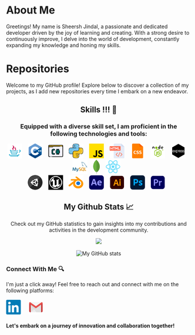 # About Me
Greetings! My name is Sheersh Jindal, a passionate and dedicated developer driven by the joy of learning and creating.
With a strong desire to continuously improve, I delve into the world of development, constantly expanding my knowledge and honing my skills.

# Repositories

Welcome to my GitHub profile! Explore below to discover a collection of my projects, as I add new repositories every time I embark on a new endeavor.

<div align="center">
  <h2> Skills !!! 🔧</h2>
  <h3 align = "center">Equipped with a diverse skill set, I am proficient in the following technologies and tools:</h3>
  <a href = "https://www.java.com/">
    <img src="/icons/java.png" width="40px" alt="Java"></a>&nbsp; &nbsp;
  <a href = "https://isocpp.org/">
    <img src="/icons/c++.png" width="40px" alt="C++"></a>&nbsp; &nbsp;
  <a href = "https://docs.microsoft.com/en-us/dotnet/csharp/">
    <img src="/icons/c-sharp.png" width="40px" alt="C#"></a>&nbsp; &nbsp;
  <a href = "https://www.python.org/">
    <img src="/icons/python.png" width="40px" alt="Python"></a>&nbsp; &nbsp;
  <a href = "https://developer.mozilla.org/en-US/docs/Web/JavaScript">
    <img src="/icons/js.png" width="40px" alt="JavaScript"></a>&nbsp; &nbsp; 
  <a href = "https://developer.mozilla.org/en-US/docs/Web/HTML">
    <img src="/icons/html.png" width="40px" alt="HTML"></a>&nbsp; &nbsp;
  <a href = "https://developer.mozilla.org/en-US/docs/Web/CSS">
    <img src="/icons/css.png" width="40px" alt="CSS"></a>&nbsp; &nbsp;
  <a href = "https://nodejs.org/">
    <img src="/icons/node-js.png" width="40px" alt="NodeJS"></a>&nbsp; &nbsp;
  <a href = "https://expressjs.com/">
    <img src="/icons/express-js.png" width="40px" alt="ExpressJS"></a>&nbsp; &nbsp;
  <a href = "https://www.mysql.com/">
    <img src="/icons/mysql.png" width="40px" alt="MySQL"></a>&nbsp; &nbsp;
  <a href = "https://www.mongodb.com/">
    <img src="/icons/mongodb.png" height="40px" alt="MongoDB"></a>&nbsp; &nbsp;
  <a href = "https://react.dev/">
    <img src="/icons/react.png" width="40px" alt="ReactJS"></a>&nbsp; &nbsp;
  <br>
  <!--- <h2> And here are some non-programming skills. . .</h2> -->
  <a href = "https://unity.com/">
    <img src="/icons/unity.png" width="40px" alt="Unity 3D"></a>&nbsp; &nbsp;
  <a href = "https://www.unrealengine.com/">
    <img src="/icons/unreal.jpg" width="40px" alt="Unreal Engine"></a>&nbsp; &nbsp;
  <a href = "https://www.blender.org/">
    <img src="/icons/blender.png" width="40px" alt="Blender"></a>&nbsp; &nbsp;
  <a href = "https://www.adobe.com/products/aftereffects.html">
    <img src="/icons/after-effects.png" width="40px" alt="Adobe After Effects"></a>&nbsp; &nbsp;
  <a href = "https://www.adobe.com/products/illustrator.html">
    <img src="/icons/illustrator.png" width="40px" alt="Adobe Illustrator"></a>&nbsp; &nbsp;
  <a href = "https://www.adobe.com/products/photoshop.html">
    <img src="/icons/photoshop.png" width="40px" alt="Adobe Photoshop"></a>&nbsp; &nbsp;
  <a href = "https://www.adobe.com/products/premiere.html">
    <img src="/icons/premiere.png" width="40px" alt="Adobe Premiere Pro"></a>&nbsp; &nbsp;
 </div>

<h2 align="center">
  My Github Stats 📈
</h2>
<p align = "center">
  Check out my GitHub statistics to gain insights into my contributions and activities in the development community.
</p>
<div align = "center">
  <img src = "https://github-readme-streak-stats.herokuapp.com/?user=SheershJindal&line_height=40&theme=dark"><br>
  
![My GitHub stats](https://github-readme-stats.vercel.app/api?username=SheershJindal&show_icons=true&bg_color=0,22c1c3,ffa9fd&text_color=000&title_color=000&hide_title=true&icon_color=000)

</div>

### Connect With Me 🔍
<p>
  I'm just a click away! Feel free to reach out and connect with me on the following platforms:
  <br><br>
  <a target="_blank"href="https://www.linkedin.com/in/sheershjindal/">
    <img src="icons/linkedin.png" height="40px" alt="Linkedin"></a>&nbsp; &nbsp; 
  <a href="mailto:sheershjindal@gmail.com">
    <img src="icons/gmail.png" height="40px" alt="Gmail"></a>
</p>

#### Let's embark on a journey of innovation and collaboration together!
